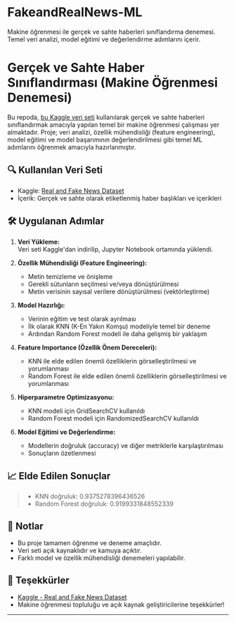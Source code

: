 # FakeandRealNews-ML

Makine öğrenmesi ile gerçek ve sahte haberleri sınıflandırma denemesi. Temel veri analizi, model eğitimi ve değerlendirme adımlarını içerir.


# Gerçek ve Sahte Haber Sınıflandırması (Makine Öğrenmesi Denemesi)

Bu repoda, [bu Kaggle veri seti](https://www.kaggle.com/datasets/razanaqvi14/real-and-fake-news) kullanılarak gerçek ve sahte haberleri sınıflandırmak amacıyla yapılan temel bir makine öğrenmesi çalışması yer almaktadır. Proje; veri analizi, özellik mühendisliği (feature engineering), model eğitimi ve model başarımının değerlendirilmesi gibi temel ML adımlarını öğrenmek amacıyla hazırlanmıştır.

## 🔍 Kullanılan Veri Seti

- Kaggle: [Real and Fake News Dataset](https://www.kaggle.com/datasets/razanaqvi14/real-and-fake-news)
- İçerik: Gerçek ve sahte olarak etiketlenmiş haber başlıkları ve içerikleri

## 🛠️ Uygulanan Adımlar

1. **Veri Yükleme:**  
   Veri seti Kaggle'dan indirilip, Jupyter Notebook ortamında yüklendi.

2. **Özellik Mühendisliği (Feature Engineering):**  
   - Metin temizleme ve önişleme  
   - Gerekli sütunların seçilmesi ve/veya dönüştürülmesi  
   - Metin verisinin sayısal verilere dönüştürülmesi (vektörleştirme)

3. **Model Hazırlığı:**  
   - Verinin eğitim ve test olarak ayrılması  
   - İlk olarak KNN (K-En Yakın Komşu) modeliyle temel bir deneme  
   - Ardından Random Forest modeli ile daha gelişmiş bir yaklaşım

4. **Feature Importance (Özellik Önem Dereceleri):**  
   - KNN ile elde edilen önemli özelliklerin görselleştirilmesi ve yorumlanması
   - Random Forest ile elde edilen önemli özelliklerin görselleştirilmesi ve yorumlanması 

5. **Hiperparametre Optimizasyonu:**  
   - KNN modeli için GridSearchCV kullanıldı  
   - Random Forest modeli için RandomizedSearchCV kullanıldı  

6. **Model Eğitimi ve Değerlendirme:**  
   - Modellerin doğruluk (accuracy) ve diğer metriklerle karşılaştırılması  
   - Sonuçların özetlenmesi
  
   

## 📈 Elde Edilen Sonuçlar
 
> - KNN doğruluk: 0.9375278396436526 
> - Random Forest doğruluk: 0.9199331848552339  

## 📝 Notlar

- Bu proje tamamen öğrenme ve deneme amaçlıdır.
- Veri seti açık kaynaklıdır ve kamuya açıktır.
- Farklı model ve özellik mühendisliği denemeleri yapılabilir.

## 🙏 Teşekkürler

- [Kaggle - Real and Fake News Dataset](https://www.kaggle.com/datasets/razanaqvi14/real-and-fake-news)
- Makine öğrenmesi topluluğu ve açık kaynak geliştiricilerine teşekkürler!

---


